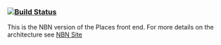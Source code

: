 ###    [![Build Status](https://travis-ci.org/nbnuk/nbn-places.svg?branch=master)](https://travis-ci.org/nbnuk/nbn-location)

This is the NBN version of the Places front end.
For more details on the architecture see [NBN Site](http://github.com/nbnuk/nbn-places)